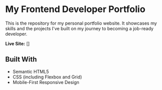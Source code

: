# My Frontend Developer Portfolio

This is the repository for my personal portfolio website. It showcases my skills and the projects I've built on my journey to becoming a job-ready developer.

**Live Site:** []

## Built With
- Semantic HTML5
- CSS (including Flexbox and Grid)
- Mobile-First Responsive Design